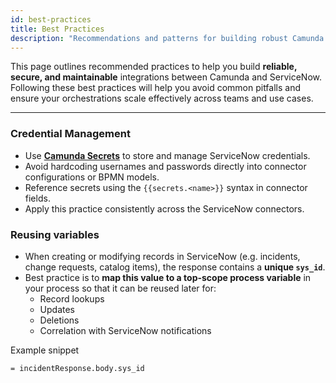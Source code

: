 ```yaml
---
id: best-practices
title: Best Practices
description: "Recommendations and patterns for building robust Camunda ServiceNow integrations."
---
```


This page outlines recommended practices to help you build **reliable, secure, and maintainable** integrations between Camunda and ServiceNow.  Following these best practices will help you avoid common pitfalls and ensure your orchestrations scale effectively across teams and use cases.


---

### Credential Management

- Use [**Camunda Secrets**](https://docs.camunda.io/docs/components/connectors/use-connectors/secrets/) to store and manage ServiceNow credentials.  
- Avoid hardcoding usernames and passwords directly into connector configurations or BPMN models.  
- Reference secrets using the `{{secrets.<name>}}` syntax in connector fields.  
- Apply this practice consistently across the ServiceNow connectors.


### Reusing variables

- When creating or modifying records in ServiceNow (e.g. incidents, change requests, catalog items), the response contains a **unique `sys_id`**.  
- Best practice is to **map this value to a top-scope process variable** in your process so that it can be reused later for:
    - Record lookups  
    - Updates  
    - Deletions  
    - Correlation with ServiceNow notifications


Example snippet
```feel
= incidentResponse.body.sys_id
```

